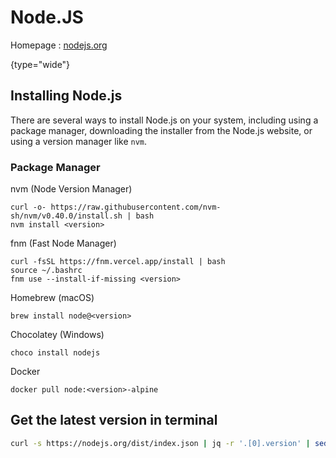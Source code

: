 # Node.JS

Homepage
: [nodejs.org](https://nodejs.org)

{type="wide"}

## Installing Node.js

There are several ways to install Node.js on your system, including using a package manager, downloading the installer from the Node.js website, or using a version manager like `nvm`.

### Package Manager

<tabs>
<tab title="nvm">

nvm (Node Version Manager)

```Console
curl -o- https://raw.githubusercontent.com/nvm-sh/nvm/v0.40.0/install.sh | bash
nvm install <version>
```

</tab>
<tab title="fnm">

fnm (Fast Node Manager)

```Console
curl -fsSL https://fnm.vercel.app/install | bash
source ~/.bashrc
fnm use --install-if-missing <version>
```

</tab>
<tab title="Brew">

Homebrew (macOS)

```Console
brew install node@<version>
```

</tab>
<tab title="Chocolatey">

Chocolatey (Windows)

```Console
choco install nodejs
```

</tab>
<tab title="Docker">

Docker

```Console
docker pull node:<version>-alpine
```

</tab>
</tabs>

## Get the latest version in terminal

```bash
curl -s https://nodejs.org/dist/index.json | jq -r '.[0].version' | sed 's/v//'
```
